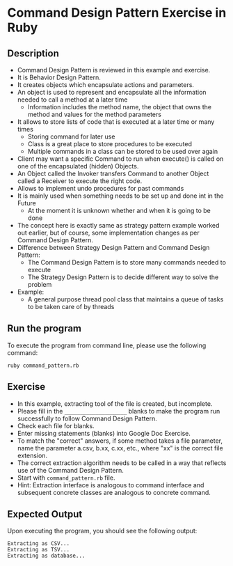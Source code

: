 # Command Design Pattern Exercise in Ruby

## Description
* Command Design Pattern is reviewed in this example and exercise.
* It is Behavior Design Pattern.
* It creates objects which encapsulate actions and parameters.
* An object is used to represent and encapsulate all the information needed to call a method at a later time
  * Information includes the method name, the object that owns the method and values for the method parameters
* It allows to store lists of code that is executed at a later time or many times
  * Storing command for later use
  * Class is a great place to store procedures to be executed
  * Multiple commands in a class can be stored to be used over again
* Client may want a specific Command to run when execute() is called on one of the encapsulated (hidden) Objects.
* An Object called the Invoker transfers Command to another Object called a Receiver to execute the right code.
* Allows to implement undo procedures for past commands
* It is mainly used when something needs to be set up and done int in the Future
  * At the moment it is unknown whether and when it is going to be done
* The concept here is exactly same as strategy pattern example worked out earlier, but of course, some implementation
changes as per Command Design Pattern.
* Difference between Strategy Design Pattern and Command Design Pattern:
  * The Command Design Pattern is to store many commands needed to execute
  * The Strategy Design Pattern is to decide different way to solve the problem
* Example:
  * A general purpose thread pool class that maintains a queue of tasks to be taken care of by threads

## Run the program
To execute the program from command line, please use the following command:

```
ruby command_pattern.rb
```

## Exercise
* In this example, extracting tool of the file is created, but incomplete.
* Please fill in the `____________________`  blanks to make the program run successfully to follow Command Design
Pattern.
* Check each file for blanks.
* Enter missing statements (blanks) into Google Doc Exercise.
* To match the "correct" answers, if some method takes a file parameter, name the parameter a.csv, b.xx, c.xx, etc.,
where "xx" is the correct file extension.
* The correct extraction algorithm needs to be called in a way that reflects use of the Command Design Pattern.
* Start with `command_pattern.rb` file.
* Hint: Extraction interface is analogous to command interface and subsequent concrete classes are analogous to concrete
 command.

## Expected Output
Upon executing the program, you should see the following output:

```
Extracting as CSV...
Extracting as TSV...
Extracting as database...
```
